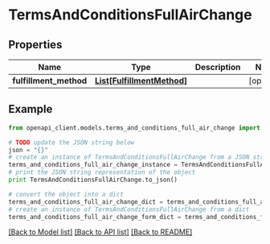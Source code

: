 # TermsAndConditionsFullAirChange


## Properties
Name | Type | Description | Notes
------------ | ------------- | ------------- | -------------
**fulfillment_method** | [**List[FulfillmentMethod]**](FulfillmentMethod.md) |  | [optional] 

## Example

```python
from openapi_client.models.terms_and_conditions_full_air_change import TermsAndConditionsFullAirChange

# TODO update the JSON string below
json = "{}"
# create an instance of TermsAndConditionsFullAirChange from a JSON string
terms_and_conditions_full_air_change_instance = TermsAndConditionsFullAirChange.from_json(json)
# print the JSON string representation of the object
print TermsAndConditionsFullAirChange.to_json()

# convert the object into a dict
terms_and_conditions_full_air_change_dict = terms_and_conditions_full_air_change_instance.to_dict()
# create an instance of TermsAndConditionsFullAirChange from a dict
terms_and_conditions_full_air_change_form_dict = terms_and_conditions_full_air_change.from_dict(terms_and_conditions_full_air_change_dict)
```
[[Back to Model list]](../README.md#documentation-for-models) [[Back to API list]](../README.md#documentation-for-api-endpoints) [[Back to README]](../README.md)


